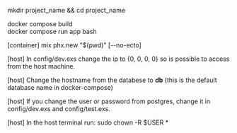 mkdir project_name && cd project_name 

docker compose build \
docker compose run app bash

[container]
mix phx.new "$(pwd)" [--no-ecto]

[host]
In config/dev.exs change the ip to {0, 0, 0, 0} so is possible to access from the host machine.

[host]
Change the hostname from the databese to **db** (this is the default database name in docker-compose)

[host]
If you change the user or password from postgres, change it in config/dev.exs and config/test.exs.

[host]
In the host terminal run: sudo chown -R $USER *
